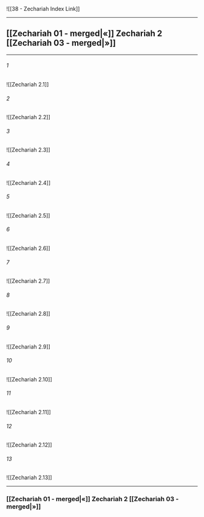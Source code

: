 ![[38 - Zechariah Index Link]]

---
##  [[Zechariah 01 - merged|«]] Zechariah 2 [[Zechariah 03 - merged|»]]

---

###### 1
![[Zechariah 2.1]] 

###### 2
![[Zechariah 2.2]] 

###### 3
![[Zechariah 2.3]] 

###### 4
![[Zechariah 2.4]]

###### 5 
![[Zechariah 2.5]] 

###### 6
![[Zechariah 2.6]] 

###### 7
![[Zechariah 2.7]] 

###### 8
![[Zechariah 2.8]] 

###### 9
![[Zechariah 2.9]] 

###### 10
![[Zechariah 2.10]] 

###### 11
![[Zechariah 2.11]] 

###### 12
![[Zechariah 2.12]]

###### 13
![[Zechariah 2.13]] 


---
###  [[Zechariah 01 - merged|«]] Zechariah 2 [[Zechariah 03 - merged|»]]